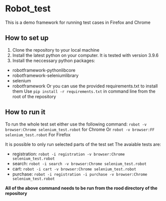 # Robot_test

This is a demo framework for running test cases in Firefox and Chrome

## How to set up

1) Clone the repository to your local machine
2) Install the latest python on your computer. It is tested with version 3.9.6
3) Install the neccessary python packages:
- robotframework-pythonlibcore
- robotframework-seleniumlibrary
- selenium
- robotframework
Or you can use the provided requirements.txt to install them
Use `pip install -r requirements.txt` in command line from the root of the repository

## How to run it

To run the whole test set either use the following command:
`robot -v browser:Chrome selenium_test.robot` for Chrome
Or
`robot -v browser:FF selenium_test.robot` For Firefox

It is possible to only run selected parts of the test set
The avaiable tests are:
- registration: `robot -i registration -v browser:Chrome selenium_test.robot`
- search: `robot -i search -v browser:Chrome selenium_test.robot`
- cart: `robot -i cart -v browser:Chrome selenium_test.robot`
- purchase: `robot -i registration -i purchase -v browser:Chrome selenium_test.robot`

**All of the above command needs to be run from the rood directory of the repository**
